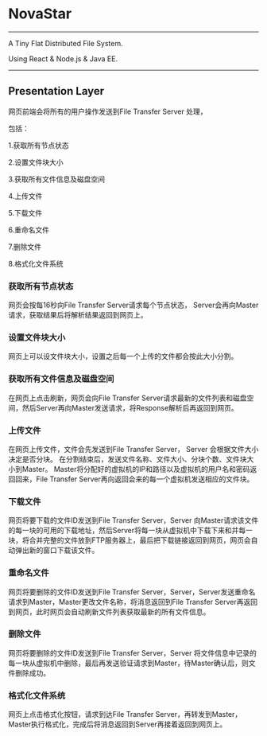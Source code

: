 # NovaStar
---

A Tiny Flat Distributed File System.

Using React & Node.js & Java EE.

---

## Presentation Layer

网页前端会将所有的用户操作发送到File Transfer Server 处理，

包括：

1.获取所有节点状态

2.设置文件块大小

3.获取所有文件信息及磁盘空间

4.上传文件

5.下载文件

6.重命名文件

7.删除文件

8.格式化文件系统

### 获取所有节点状态

网页会按每16秒向File Transfer Server请求每个节点状态， Server会再向Master请求，获取结果后将解析结果返回到网页上。

### 设置文件块大小

网页上可以设文件块大小，设置之后每一个上传的文件都会按此大小分割。

### 获取所有文件信息及磁盘空间

在网页上点击刷新，网页会向File Transfer Server请求最新的文件列表和磁盘空间，然后Server再向Master发送请求，将Response解析后再返回到网页。

### 上传文件

在网页上传文件，文件会先发送到File Transfer Server， Server 会根据文件大小决定是否分块。
在分割结束后，发送文件名称、文件大小、分块个数、文件块大小到Master。
Master将分配好的虚拟机的IP和路径以及虚拟机的用户名和密码返回回来，File Transfer Server再向返回会来的每一个虚拟机发送相应的文件块。

### 下载文件

网页将要下载的文件ID发送到File Transfer Server，Server 向Master请求该文件的每一块的可用的下载地址，然后Server将每一块从虚拟机中下载下来和并每一块，将合并完整的文件放到FTP服务器上，最后把下载链接返回到网页，网页会自动弹出新的窗口下载该文件。

### 重命名文件

网页将要删除的文件ID发送到File Transfer Server，Server，Server发送重命名请求到Master，Master更改文件名称，将消息返回到File Transfer Server再返回到网页，此时网页会自动刷新文件列表获取最新的所有文件信息。

### 删除文件

网页将要删除的文件ID发送到File Transfer Server，Server 将文件信息中记录的每一块从虚拟机中删除，最后再发送验证请求到Master，待Master确认后，则文件删除成功。

### 格式化文件系统

网页上点击格式化按钮，请求到达File Transfer Server，再转发到Master，Master执行格式化，完成后将消息返回到Server再接着返回到网页上。